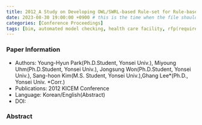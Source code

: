 ```yaml
---
title: 2012_A Study on Developing OWL/SWRL-based Rule-set for Rule-based BIM Checking System
date: 2023-08-30 19:00:00 +0900 # this is the time when the file should be shown to public
categories: [Conference Proceedings]
tags: [bim, automated model checking, health care facility, rfp(requirement for proposal), rule-set, ontology, swrl(semantic web rule language), rule-based model checking]     # TAG names should always be lowercase
---
```


### Paper Information
- Authors: Young-Hyun Park(Ph.D.Student, Yonsei Univ.), Miyoung Uhm(Ph.D.Student, Yonsei Univ.), Jongsung Won(Ph.D.Student, Yonsei Univ.), Sang-hoon Kim(M.S. Student, Yonsei Univ.),Ghang Lee*(Ph.D., Yonsei Univ. *Corr.)
- Publications:
2012 KICEM Conference
- Language: 
Korean/English(Abstract)
- DOI:

### Abstract
